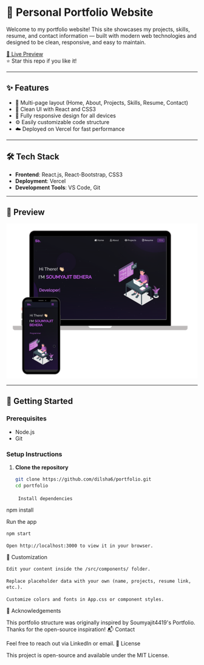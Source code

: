 # 🚀 Personal Portfolio Website

Welcome to my portfolio website! This site showcases my projects, skills, resume, and contact information — built with modern web technologies and designed to be clean, responsive, and easy to maintain.

[🔗 Live Preview](https://yourname.vercel.app)  
⭐ Star this repo if you like it!

---

## ✨ Features

- 🔹 Multi-page layout (Home, About, Projects, Skills, Resume, Contact)
- 🎨 Clean UI with React and CSS3
- 📱 Fully responsive design for all devices
- ⚙️ Easily customizable code structure
- ☁️ Deployed on Vercel for fast performance

---

## 🛠 Tech Stack

- **Frontend**: React.js, React-Bootstrap, CSS3
- **Deployment**: Vercel
- **Development Tools**: VS Code, Git

---

## 📸 Preview

![Portfolio Screenshot](./Images/readme-img1.png)

---

## 🚀 Getting Started

### Prerequisites
- Node.js
- Git

### Setup Instructions

1. **Clone the repository**
   ```bash
   git clone https://github.com/dilsha6/portfolio.git
   cd portfolio

    Install dependencies

npm install

Run the app

    npm start

    Open http://localhost:3000 to view it in your browser.

🔧 Customization

    Edit your content inside the /src/components/ folder.

    Replace placeholder data with your own (name, projects, resume link, etc.).

    Customize colors and fonts in App.css or component styles.

🙏 Acknowledgements

This portfolio structure was originally inspired by Soumyajit4419's Portfolio. Thanks for the open-source inspiration!
📬 Contact

Feel free to reach out via LinkedIn or email.
📌 License

This project is open-source and available under the MIT License.
